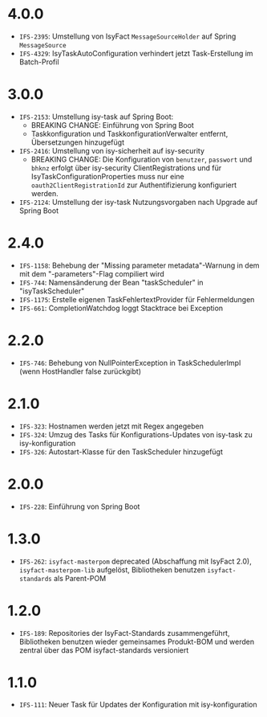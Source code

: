 # 4.0.0
- `IFS-2395`: Umstellung von IsyFact `MessageSourceHolder` auf Spring `MessageSource`
- `IFS-4329`: IsyTaskAutoConfiguration verhindert jetzt Task-Erstellung im Batch-Profil

# 3.0.0
- `IFS-2153`: Umstellung isy-task auf Spring Boot:
    * BREAKING CHANGE: Einführung von Spring Boot
    * Taskkonfiguration und TaskkonfigurationVerwalter entfernt, Übersetzungen hinzugefügt
- `IFS-2416`: Umstellung von isy-sicherheit auf isy-security
    * BREAKING CHANGE: Die Konfiguration von `benutzer`, `passwort` und `bhknz` erfolgt über isy-security ClientRegistrations und für IsyTaskConfigurationProperties muss nur eine `oauth2ClientRegistrationId` zur Authentifizierung konfiguriert werden.
- `IFS-2124`: Umstellung der isy-task Nutzungsvorgaben nach Upgrade auf Spring Boot

# 2.4.0
- `IFS-1158`: Behebung der "Missing parameter metadata"-Warnung in dem mit dem "-parameters"-Flag compiliert wird
- `IFS-744`: Namensänderung der Bean "taskScheduler" in "isyTaskScheduler"
- `IFS-1175`: Erstelle eigenen TaskFehlertextProvider für Fehlermeldungen
- `IFS-661`: CompletionWatchdog loggt Stacktrace bei Exception

# 2.2.0
- `IFS-746`: Behebung von NullPointerException in TaskSchedulerImpl (wenn HostHandler false zurückgibt)

# 2.1.0
- `IFS-323`: Hostnamen werden jetzt mit Regex angegeben
- `IFS-324`: Umzug des Tasks für Konfigurations-Updates von isy-task zu isy-konfiguration
- `IFS-326`: Autostart-Klasse für den TaskScheduler hinzugefügt

# 2.0.0
- `IFS-228`: Einführung von Spring Boot

# 1.3.0
- `IFS-262`: `isyfact-masterpom` deprecated (Abschaffung mit IsyFact 2.0), `isyfact-masterpom-lib` aufgelöst, Bibliotheken benutzen `isyfact-standards` als Parent-POM

# 1.2.0
- `IFS-189`: Repositories der IsyFact-Standards zusammengeführt, Bibliotheken benutzen wieder gemeinsames Produkt-BOM und werden zentral über das POM isyfact-standards versioniert

# 1.1.0
- `IFS-111`: Neuer Task für Updates der Konfiguration mit isy-konfiguration
